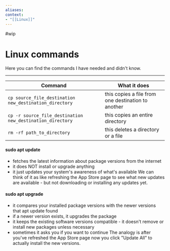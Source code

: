 ```yaml
---
aliases:
context:
- "[[Linux]]"
---
```


#wip

# Linux commands

Here you can find the commands I have needed and didn't know.

---

| Command | What it does |
| ----------- | -------------- |
| `cp source_file_destination new_destination_directory` | this copies a file from one destination to another |
| `cp -r source_file_destination new_destination_directory` | this copies an entire directory |
| `rm -rf path_to_directory` | this deletes a directory or a file |



#### sudo apt update
- fetches the latest information about package versions from the internet
- it does NOT install or upgrade anything
- it just updates your system's awareness of what's available
We can think of it as like refreshing the App Store page to see what new updates are available - but not downloading or installing any updates yet.


#### sudo apt upgrade
- it compares your installed package versions with the newer versions that apt update found
- if a newer version exists, it upgrades the package
- it keeps the existing software versions compatible - it doesn't remove or install new packages unless necessary
- sometimes it asks you if you want to continue
The analogy is after you've refreshed the App Store page now you click "Update All" to actually install the new versions.
